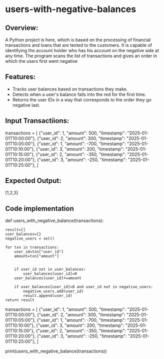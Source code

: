 # users-with-negative-balances

## Overview:

A Python project is here, which is based on the processing of financial transactions and loans that are texted to the customers. It is capable of identifying the account holder who has his account on the negative side at any time. The program scans the list of transactions and gives an order in which the users first went negative

## Features:
- Tracks user balances based on transactions they make.
- Detects when a user's balance falls into the red for the first time.
- Returns the user IDs in a way that corresponds to the order they go negative last.

## Input Transactiions:

transactions = [
    {"user_id": 1, "amount": 500, "timestamp": "2025-01-01T10:00:00"},
    {"user_id": 2, "amount": 300, "timestamp": "2025-01-01T10:05:00"},
    {"user_id": 1, "amount": -700, "timestamp": "2025-01-01T10:10:00"},
    {"user_id": 3, "amount": 200, "timestamp": "2025-01-01T10:15:00"},
    {"user_id": 2, "amount": -350, "timestamp": "2025-01-01T10:20:00"},
    {"user_id": 3, "amount": -250, "timestamp": "2025-01-01T10:25:00"},
]

## Expected Output:

[1,2,3]

## Code implementation

def users_with_negative_balance(transactions):

    result=[]
    user_balances={}
    negative_users = set()

    for txn in transactions:
        user_id=txn["user_id"]
        amount=txn["amount"]


        if user_id not in user_balances:
            user_balances[user_id]=0
        user_balances[user_id]+=amount

        if user_balances[user_id]<0 and user_id not in negative_users:
            negative_users.add(user_id)
            result.append(user_id)
    return result


transactions = [
    {"user_id": 1, "amount": 500, "timestamp": "2025-01-01T10:00:00"},
    {"user_id": 2, "amount": 300, "timestamp": "2025-01-01T10:05:00"},
    {"user_id": 1, "amount": -700, "timestamp": "2025-01-01T10:10:00"},
    {"user_id": 3, "amount": 200, "timestamp": "2025-01-01T10:15:00"},
    {"user_id": 2, "amount": -350, "timestamp": "2025-01-01T10:20:00"},
    {"user_id": 3, "amount": -250, "timestamp": "2025-01-01T10:25:00"},
]


print(users_with_negative_balance(transactions))

